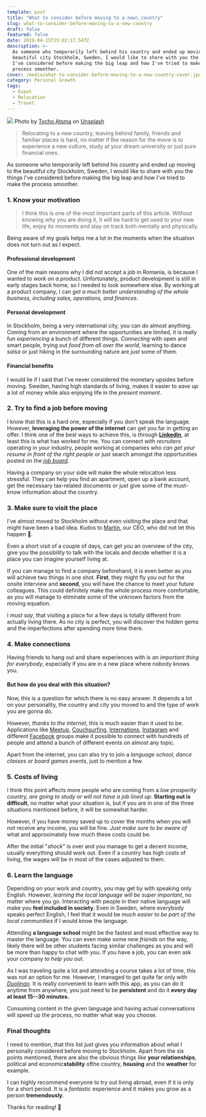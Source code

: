 ```yaml
---
template: post
title: "What to consider before moving to a new\_country"
slug: what-to-consider-before-moving-to-a-new-country
draft: false
featured: false
date: 2019-04-15T15:02:17.547Z
description: >-
  As someone who temporarily left behind his country and ended up moving to the
  beautiful city Stockholm, Sweden, I would like to share with you the things
  I've considered before making the big leap and how I've tried to make the
  process smoother.
cover: /media/what-to-consider-before-moving-to-a-new-country-cover.jpg
category: Personal Growth
tags:
  - Expat
  - Relocation
  - Travel
---
```


![](/media/what-to-consider-before-moving-to-a-new-country-cover.jpg)
Photo by [Tycho Atsma](https://unsplash.com/photos/_7-kV-1AOc4?utm_source=unsplash&utm_medium=referral&utm_content=creditCopyText) on [Unsplash](https://unsplash.com/search/photos/big-city-alone?utm_source=unsplash&utm_medium=referral&utm_content=creditCopyText)

> Relocating to a new country, leaving behind family, friends and familiar places is hard, no matter if the reason for the move is to experience a new culture, study at your dream university or just pure financial ones.

As someone who temporarily left behind his country and ended up moving to the beautiful city Stockholm, Sweden, I would like to share with you the things I've considered before making the big leap and how I've tried to make the process smoother.

### 1\. Know your motivation

> I think this is one of the most important parts of this article. Without knowing why you are doing it, it will be hard to get used to your new life, enjoy its moments and stay on track both mentally and physically.

Being aware of my goals helps me a lot in the moments when the situation does not turn out as I expect.

#### Professional development

One of the main reasons why I did not accept a job in Romania, is because I wanted to _work on a product_. Unfortunately, product development is still in early stages back home, so I needed to look somewhere else. By working at a product company, I can _get a much better understanding of the whole business, including sales, operations, and finances_.

#### Personal development

In Stockholm, being a very international city, you can do almost anything. Coming from an environment where the opportunities are limited, it is really fun _experiencing_ a bunch of different things. _Connecting_ with open and smart people, trying out _food from all over the world_, learning to dance _salsa_ or just hiking in the surrounding nature are _just_ some of them.

#### Financial benefits

I would lie if I said that I've never considered the monetary upsides before moving. Sweden, having high standards of living, makes it easier to _save up_ a lot of money while also enjoying life in the _present moment_.

### 2\. Try to find a job before moving

I know that this is a hard one, especially if you don't speak the language. However, **leveraging the power of the internet** can get you far in getting an offer. I think one of the best ways to achieve this, is through [**LinkedIn**](https://bit.ly/2OMrsAp), at least this is what has worked for me. You can connect with _recruiters_ operating in your industry, people working at companies who _can get your resume in front of the right people_ or just search amongst the opportunities posted on the [_job board_](https://www.linkedin.com/jobs).

Having a company on your side will make the whole relocation less stressful. They can help you find an apartment, open up a bank account, get the necessary tax-related documents or just give some of the must-know information about the country.

### 3\. Make sure to visit the place

I've almost moved to Stockholm without even visiting the place and that might have been a bad idea. Kudos to [Martin](https://www.linkedin.com/in/martingarbarczyk/), our CEO, who did not let this happen 🙏.

Even a short visit of a couple of days, can get you an overview of the city, give you the possibility to talk with the locals and decide whether it is a place you can imagine yourself living at.

If you can manage to find a company beforehand, it is even better as you will achieve two things in one shot. **First**, they might fly you out for the onsite interview and **second**, you will have the chance to meet your future colleagues. This could definitely make the whole process more comfortable, as you will manage to eliminate some of the unknown factors from the moving equation.

I _must say_, that visiting a place for a few days is totally different from actually living there. As no city is perfect, you will discover the hidden gems and the imperfections after spending more time there.

### 4\. Make connections

Having friends to hang out and share experiences with is _an important thing for everybody_, especially if you are in a new place where nobody knows you.

#### But how do you deal with this situation?

Now, this is a question for which there is no easy answer. It depends a lot on your personality, the country and city you moved to and the type of work you are gonna do.

However, _thanks to the internet_, this is much easier than it used to be. Applications like [Meetup](https://meetup.com), [Couchsurfing](https://www.couchsurfing.com/people/robertistok), [Internations](https://www.internations.org/), [Instagram](https://www.instagram.com/robertistok/) and different [Facebook](https://www.facebook.com/groups/expatsclubstockholm/) groups make it possible to connect with hundreds of people and attend a bunch of different events on almost any topic.

Apart from the internet, you can also try to join a _language school, dance classes or board games events_, just to mention a few.

### 5\. Costs of living

I think this point affects more people who are coming from a _low prosperity country, are going to study or will not have a job lined up_. **Starting out is difficult**, no matter what your situation is, but if you are in one of the three situations mentioned before, it will be somewhat harder.

However, if you have money saved up to cover the months when you will not receive any income, you will be fine. _Just make sure to be aware of_ what and approximately how much these costs could be.

After the initial "_shock_" is over and you manage to get a decent income, usually everything should work out. Even if a country has high costs of living, the wages will be in most of the cases adjusted to them.

### 6\. Learn the language

Depending on your work and country, you may get by with speaking only English. However, _learning the local language will be super important_, no matter where you go. Interacting with people in their native language will make you **feel included in society**. Even in Sweden, where everybody speaks perfect English, I feel that it would be _much easier to be part of the local communities_ if I would know the language.

Attending **a language school** might be the fastest and most effective way to master the language. You can even make some _new friends_ on the way, likely there will be other students facing similar challenges as you and will be more than happy to chat with you. If you have a job, you can even ask your company _to help you out_.

As I was traveling quite a lot and attending a course takes a lot of time, this was not an option for me. However, I managed to get quite far only with [_Duolingo_](https://www.duolingo.com/robertistok). It is really convenient to learn with this app, as you can do it anytime from anywhere, you just need to be **persistent** and do it **every day at least 15--30 minutes.**

Consuming content in the given language and having actual conversations will speed up the process, no matter what way you choose.

### Final thoughts

I need to mention, that this list just gives you information about what I personally considered before moving to Stockholm. Apart from the six points mentioned, there are also the obvious things like **your relationships**, political and economic**stability** ofthe country, **housing** and the **weather** for example.

I can highly recommend everyone to try out living abroad, even if it is only for a short period. It is a _fantastic_ experience and it makes you grow as a person **tremendously**.

Thanks for reading! 🙏

